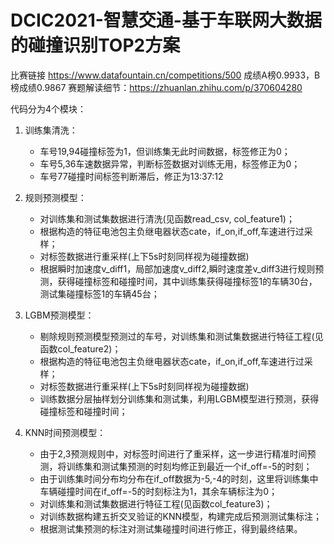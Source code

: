 # DCIC2021-智慧交通-基于车联网大数据的碰撞识别TOP2方案
比赛链接 https://www.datafountain.cn/competitions/500
成绩A榜0.9933，B榜成绩0.9867
赛题解读细节：https://zhuanlan.zhihu.com/p/370604280

代码分为4个模块：

1. 训练集清洗：
   - 车号19,94碰撞标签为1，但训练集无此时间数据，标签修正为0；
   - 车号5,36车速数据异常，判断标签数据对训练无用，标签修正为0；
   - 车号77碰撞时间标签判断滞后，修正为13:37:12
   
2. 规则预测模型：
   - 对训练集和测试集数据进行清洗(见函数read_csv, col_feature1)；
   - 根据构造的特征电池包主负继电器状态cate，if_on,if_off,车速进行过采样；
   - 对标签数据进行重采样(上下5s时刻同样视为碰撞数据)
   - 根据瞬时加速度v_diff1，局部加速度v_diff2,瞬时速度差v_diff3进行规则预测，获得碰撞标签和碰撞时间，其中训练集获得碰撞标签1的车辆30台，测试集碰撞标签1的车辆45台；
     
3. LGBM预测模型：
   - 剔除规则预测模型预测过的车号，对训练集和测试集数据进行特征工程(见函数col_feature2)；
   - 根据构造的特征电池包主负继电器状态cate，if_on,if_off,车速进行过采样；
   - 对标签数据进行重采样(上下5s时刻同样视为碰撞数据)
   - 训练数据分层抽样划分训练集和测试集，利用LGBM模型进行预测，获得碰撞标签和碰撞时间；
   
4. KNN时间预测模型：
   - 由于2,3预测规则中，对标签时间进行了重采样，这一步进行精准时间预测，将训练集和测试集预测的时刻均修正到最近一个if_off=-5的时刻；
   - 由于训练集时间分布均分布在if_off数据为-5,-4的时刻，这里将训练集中车辆碰撞时间在if_off=-5的时刻标注为1，其余车辆标注为0；
   - 对训练集和测试集数据进行特征工程(见函数col_feature3)；
   - 对训练数据构建五折交叉验证的KNN模型，构建完成后预测测试集标注；
   - 根据测试集预测的标注对测试集碰撞时间进行修正，得到最终结果。
